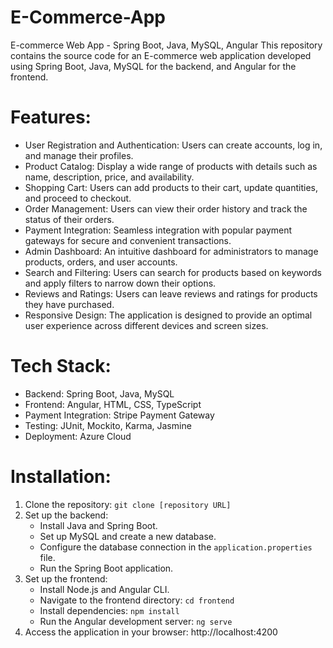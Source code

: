 # E-Commerce-App
E-commerce Web App - Spring Boot, Java, MySQL, Angular This repository contains the source code for an E-commerce web application developed using Spring Boot, Java, MySQL for the backend, and Angular for the frontend.

# Features:
-	User Registration and Authentication: Users can create accounts, log in, and manage their profiles.
-	Product Catalog: Display a wide range of products with details such as name, description, price, and availability.
-	Shopping Cart: Users can add products to their cart, update quantities, and proceed to checkout.
-	Order Management: Users can view their order history and track the status of their orders.
-	Payment Integration: Seamless integration with popular payment gateways for secure and convenient transactions.
-	Admin Dashboard: An intuitive dashboard for administrators to manage products, orders, and user accounts.
-	Search and Filtering: Users can search for products based on keywords and apply filters to narrow down their options.
-	Reviews and Ratings: Users can leave reviews and ratings for products they have purchased.
-	Responsive Design: The application is designed to provide an optimal user experience across different devices and screen sizes.

# Tech Stack:
- Backend: Spring Boot, Java, MySQL
-	Frontend: Angular, HTML, CSS, TypeScript
-	Payment Integration: Stripe Payment Gateway
-	Testing: JUnit, Mockito, Karma, Jasmine
-	Deployment: Azure Cloud
  
# Installation:
1. Clone the repository: `git clone [repository URL]`
2. Set up the backend:
   - Install Java and Spring Boot.
   - Set up MySQL and create a new database.
   - Configure the database connection in the `application.properties` file.
   - Run the Spring Boot application.
3. Set up the frontend:
   - Install Node.js and Angular CLI.
   - Navigate to the frontend directory: `cd frontend`
   - Install dependencies: `npm install`
   - Run the Angular development server: `ng serve`
4. Access the application in your browser: http://localhost:4200
